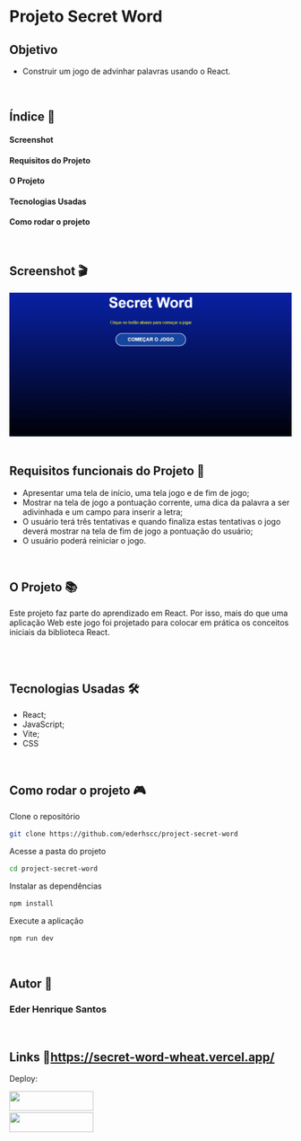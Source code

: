 # Projeto Secret Word

## Objetivo

- Construir um jogo de advinhar palavras usando o React. 

<br>

## Índice 📜

#### Screenshot

#### Requisitos do Projeto

#### O Projeto

#### Tecnologias Usadas

#### Como rodar o projeto

<br>

## Screenshot 🎬

<div align='center'>
<img src="./src/assets/secret-word.gif" alt="imagem do projeto">
</div>

<br>

## Requisitos funcionais do Projeto 🧾

- Apresentar uma tela de início, uma tela jogo e de fim de jogo;
- Mostrar na tela de jogo a pontuação corrente, uma dica da palavra a ser adivinhada e um campo para inserir a letra;
- O usuário terá três tentativas e quando finaliza estas tentativas o jogo deverá mostrar na tela de fim de jogo a pontuação do usuário;
- O usuário poderá reiniciar o jogo.

<br>

## O Projeto 📚

Este projeto faz parte do aprendizado em React. Por isso, mais do que uma aplicação Web este jogo foi projetado para colocar em prática os conceitos iniciais da biblioteca React. 

<br>

<br>

## Tecnologias Usadas 🛠

- React;
- JavaScript;
- Vite;
- CSS

<br>

## Como rodar o projeto 🎮

Clone o repositório
```bash
git clone https://github.com/ederhscc/project-secret-word
```

 Acesse a pasta do projeto
```bash
cd project-secret-word
```

Instalar as dependências
```bash
npm install
```

Execute a aplicação
```bash
npm run dev
```

<br>

## Autor 🧑

### Eder Henrique Santos

<br>

## Links 🔗https://secret-word-wheat.vercel.app/

Deploy: 

<div align="left">

  <a href = "mailto:ederhscc@gmail.com" target="_blank">
  <img src="https://img.shields.io/badge/-Gmail-%23E4405F?style=for-the-badge&logo=gmail&logoColor=white" target="_blank" width="150px" height="35px">
  </a>
  </br>
  <a href="https://www.linkedin.com/in/eder-henrique-santos" target="_blank">
  <img src="https://img.shields.io/badge/-LinkedIn-%230077B5?style=for-the-badge&logo=linkedin&logoColor=white" target="_blank" width="150px" height="35px">
  </a>
  </br>

</div>